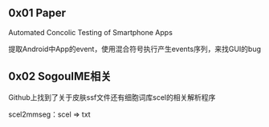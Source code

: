 ## 0x01 Paper

Automated Concolic Testing of Smartphone Apps

提取Android中App的event，使用混合符号执行产生events序列，来找GUI的bug

## 0x02 SogouIME相关

Github上找到了关于皮肤ssf文件还有细胞词库scel的相关解析程序

scel2mmseg：scel => txt
